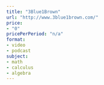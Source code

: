 ```yaml
---
title: "3Blue1Brown"
url: "http://www.3blue1brown.com/"
price: 
- "0"
pricePerPeriod: "n/a"
format: 
- video
- podcast
subject: 
- math
- calculus
- algebra
---
```

